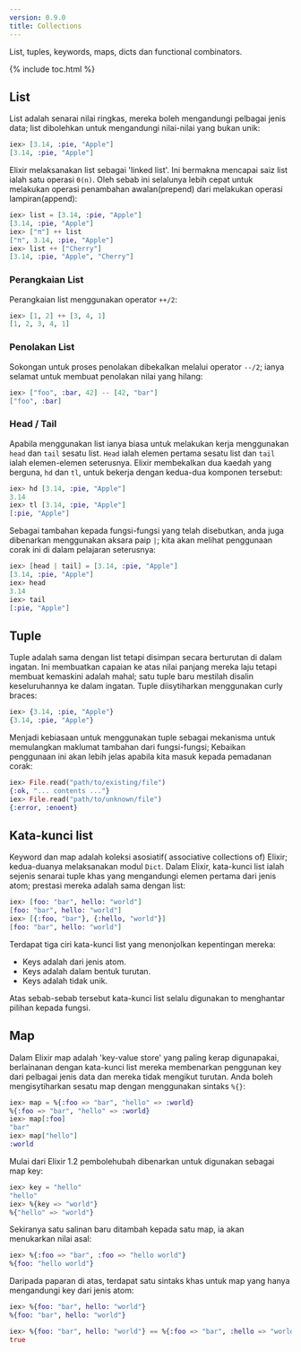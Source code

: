 ```yaml
---
version: 0.9.0
title: Collections
---
```


List, tuples, keywords, maps, dicts dan functional combinators.

{% include toc.html %}

## List

List adalah senarai nilai ringkas, mereka boleh mengandungi pelbagai jenis data; list dibolehkan untuk mengandungi nilai-nilai yang bukan unik:

```elixir
iex> [3.14, :pie, "Apple"]
[3.14, :pie, "Apple"]
```

Elixir melaksanakan list sebagai 'linked list'.  Ini bermakna mencapai saiz list ialah satu operasi `0(n)`.  Oleh sebab ini selalunya lebih cepat untuk melakukan operasi penambahan awalan(prepend) dari melakukan operasi lampiran(append):

```elixir
iex> list = [3.14, :pie, "Apple"]
[3.14, :pie, "Apple"]
iex> ["π"] ++ list
["π", 3.14, :pie, "Apple"]
iex> list ++ ["Cherry"]
[3.14, :pie, "Apple", "Cherry"]
```


### Perangkaian List

Perangkaian list menggunakan operator `++/2`:

```elixir
iex> [1, 2] ++ [3, 4, 1]
[1, 2, 3, 4, 1]
```

### Penolakan List

Sokongan untuk proses penolakan dibekalkan melalui operator `--/2`; ianya selamat untuk membuat penolakan nilai yang hilang:

```elixir
iex> ["foo", :bar, 42] -- [42, "bar"]
["foo", :bar]
```

### Head / Tail

Apabila menggunakan list ianya biasa untuk melakukan kerja menggunakan `head` dan `tail` sesatu list.  `Head` ialah elemen pertama sesatu list dan `tail` ialah elemen-elemen seterusnya.  Elixir membekalkan dua kaedah yang berguna, `hd` dan `tl`, untuk bekerja dengan kedua-dua komponen tersebut:

```elixir
iex> hd [3.14, :pie, "Apple"]
3.14
iex> tl [3.14, :pie, "Apple"]
[:pie, "Apple"]
```

Sebagai tambahan kepada fungsi-fungsi yang telah disebutkan, anda juga dibenarkan menggunakan aksara paip `|`; kita akan melihat penggunaan corak ini di dalam pelajaran seterusnya:

```elixir
iex> [head | tail] = [3.14, :pie, "Apple"]
[3.14, :pie, "Apple"]
iex> head
3.14
iex> tail
[:pie, "Apple"]
```

## Tuple

Tuple adalah sama dengan list tetapi disimpan secara berturutan di dalam ingatan.  Ini membuatkan capaian ke atas nilai panjang mereka laju tetapi membuat kemaskini adalah mahal; satu tuple baru mestilah disalin keseluruhannya ke dalam ingatan.  Tuple diisytiharkan menggunakan curly braces:

```elixir
iex> {3.14, :pie, "Apple"}
{3.14, :pie, "Apple"}
```

Menjadi kebiasaan untuk menggunakan tuple sebagai mekanisma untuk memulangkan maklumat tambahan dari fungsi-fungsi;  Kebaikan penggunaan ini akan lebih jelas apabila kita masuk kepada pemadanan corak:

```elixir
iex> File.read("path/to/existing/file")
{:ok, "... contents ..."}
iex> File.read("path/to/unknown/file")
{:error, :enoent}
```

## Kata-kunci list

Keyword dan map adalah koleksi asosiatif( associative collections of) Elixir; kedua-duanya melaksanakan modul `Dict`.  Dalam Elixir, kata-kunci list ialah sejenis senarai tuple khas yang mengandungi elemen pertama dari jenis atom; prestasi mereka adalah sama dengan list:

```elixir
iex> [foo: "bar", hello: "world"]
[foo: "bar", hello: "world"]
iex> [{:foo, "bar"}, {:hello, "world"}]
[foo: "bar", hello: "world"]
```

Terdapat tiga ciri kata-kunci list yang menonjolkan kepentingan mereka:

+ Keys adalah dari jenis atom.
+ Keys adalah dalam bentuk turutan.
+ Keys adalah tidak unik.

Atas sebab-sebab tersebut kata-kunci list selalu digunakan to menghantar pilihan kepada fungsi.

## Map

Dalam Elixir map adalah 'key-value store' yang paling kerap digunapakai, berlainanan dengan kata-kunci list mereka membenarkan penggunan key dari pelbagai jenis data dan mereka tidak mengikut turutan.  Anda boleh mengisytiharkan sesatu map dengan menggunakan sintaks `%{}`:

```elixir
iex> map = %{:foo => "bar", "hello" => :world}
%{:foo => "bar", "hello" => :world}
iex> map[:foo]
"bar"
iex> map["hello"]
:world
```

Mulai dari Elixir 1.2 pembolehubah dibenarkan untuk digunakan sebagai map key:

```elixir
iex> key = "hello"
"hello"
iex> %{key => "world"}
%{"hello" => "world"}
```

Sekiranya satu salinan baru ditambah kepada satu map, ia akan menukarkan nilai asal:

```elixir
iex> %{:foo => "bar", :foo => "hello world"}
%{foo: "hello world"}
```

Daripada paparan di atas, terdapat satu sintaks khas untuk map yang hanya mengandungi key dari jenis atom:

```elixir
iex> %{foo: "bar", hello: "world"}
%{foo: "bar", hello: "world"}

iex> %{foo: "bar", hello: "world"} == %{:foo => "bar", :hello => "world"}
true
```

